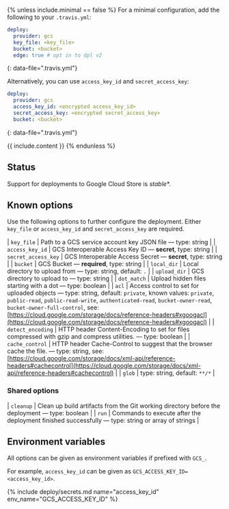 {% unless include.minimal == false %}
For a minimal configuration, add the following to your `.travis.yml`:

```yaml
deploy:
  provider: gcs
  key_file: <key_file>
  bucket: <bucket>
  edge: true # opt in to dpl v2
```
{: data-file=".travis.yml"}

Alternatively, you can use `access_key_id` and `secret_access_key`:

```yaml
deploy:
  provider: gcs
  access_key_id: <encrypted access_key_id>
  secret_access_key: <encrypted secret_access_key>
  bucket: <bucket>
```
{: data-file=".travis.yml"}


{{ include.content }}
{% endunless %}

## Status

Support for deployments to Google Cloud Store is *stable**.
## Known options

Use the following options to further configure the deployment. Either `key_file` or `access_key_id` and `secret_access_key` are required.

| `key_file` | Path to a GCS service account key JSON file &mdash; type: string |
| `access_key_id` | GCS Interoperable Access Key ID &mdash; **secret**, type: string |
| `secret_access_key` | GCS Interoperable Access Secret &mdash; **secret**, type: string |
| `bucket` | GCS Bucket &mdash; **required**, type: string |
| `local_dir` | Local directory to upload from &mdash; type: string, default: `.` |
| `upload_dir` | GCS directory to upload to &mdash; type: string |
| `dot_match` | Upload hidden files starting with a dot &mdash; type: boolean |
| `acl` | Access control to set for uploaded objects &mdash; type: string, default: `private`, known values: `private`, `public-read`, `public-read-write`, `authenticated-read`, `bucket-owner-read`, `bucket-owner-full-control`, see: [https://cloud.google.com/storage/docs/reference-headers#xgoogacl](https://cloud.google.com/storage/docs/reference-headers#xgoogacl) |
| `detect_encoding` | HTTP header Content-Encoding to set for files compressed with gzip and compress utilities. &mdash; type: boolean |
| `cache_control` | HTTP header Cache-Control to suggest that the browser cache the file. &mdash; type: string, see: [https://cloud.google.com/storage/docs/xml-api/reference-headers#cachecontrol](https://cloud.google.com/storage/docs/xml-api/reference-headers#cachecontrol) |
| `glob` | type: string, default: `**/*` |

### Shared options

| `cleanup` | Clean up build artifacts from the Git working directory before the deployment &mdash; type: boolean |
| `run` | Commands to execute after the deployment finished successfully &mdash; type: string or array of strings |

## Environment variables

All options can be given as environment variables if prefixed with `GCS_`.

For example, `access_key_id` can be given as `GCS_ACCESS_KEY_ID=<access_key_id>`.

{% include deploy/secrets.md name="access_key_id" env_name="GCS_ACCESS_KEY_ID" %}